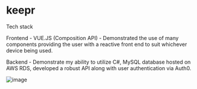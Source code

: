 # keepr

Tech stack  

Frontend - VUE.JS (Composition API) - Demonstrated the use of many components providing the user with a reactive front end to suit whichever device being used.


Backend - Demonstrate my ability to utilize C#, MySQL database hosted on AWS RDS, developed a robust API along with user authentication via Auth0.

![image](https://github.com/Q-Mick/keepr/assets/90156237/2bc89671-cb84-452d-bd2c-2f68ee307550)
